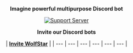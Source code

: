
<div align="center">

**Imagine powerful multipurpose Discord bot**

[![Support Server](https://discord.com/api/guilds/830481105261821952/widget.png?style=banner2)](https://join.skyra.pw)

**Invite our Discord bots**

| **[Invite WolfStar](https://invite.wolfstar.rocks/wolfstar)** |
| --- | --- | --- | --- | --- | --- |

</div>
